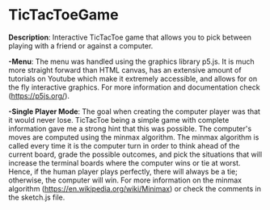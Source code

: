 # TicTacToeGame
**Description**: Interactive TicTacToe game that allows you to pick between playing with a friend or against a computer.

**-Menu**:
  The menu was handled using the graphics library p5.js. It is much more straight forward than HTML canvas, has an extensive amount of tutorials on Youtube which make it extremely accessible, and allows for on the fly interactive graphics. For more information and documentation check (https://p5js.org/).

**-Single Player Mode**:
  The goal when creating the computer player was that it would never lose. TicTacToe being a simple game with complete information gave me a strong hint that this was possible.  The computer's moves are computed using the minmax algorithm. The minmax algorithm is called every time it is the computer turn in order to think ahead of the current board, grade the possible outcomes, and pick the situations that will increase the terminal boards where the computer wins or tie at worst. Hence, if the human player plays perfectly, there will always be a tie; otherwise, the computer will win.
For more information on the minmax algorithm (https://en.wikipedia.org/wiki/Minimax) or check the comments in the sketch.js file.


